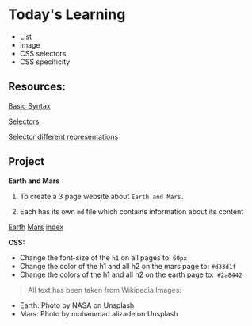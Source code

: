 # Today's Learning

- List
- image
- CSS selectors
- CSS specificity

## Resources:

[Basic Syntax](https://developer.mozilla.org/en-US/docs/Web/CSS/Reference)

[Selectors](https://developer.mozilla.org/en-US/docs/Web/CSS/Reference#selectors)

[Selector different representations](https://www.w3.org/TR/selectors/#overview)

## Project

**Earth and Mars**

1. To create a 3 page website about `Earth and Mars.`

2. Each has its own `md` file which contains information about its content

[Earth](./earth.md)
[Mars](./mars.md)
[index](./index.md)

**CSS:**

- Change the font-size of the `h1` on all pages to: `60px`
- Change the color of the h1 and all h2 on the mars page to: `#d33d1f`
- Change the colors of the h1 and all h2 on the earth page to:` #2a8442`

> All text has been taken from Wikipedia
> Images:

- Earth: Photo by NASA on Unsplash
- Mars: Photo by mohammad alizade on Unsplash
